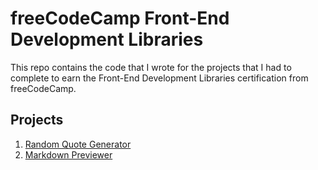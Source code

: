 # freeCodeCamp Front-End Development Libraries

This repo contains the code that I wrote for the projects that I had to complete to earn the Front-End Development Libraries certification from freeCodeCamp.

## Projects

1. [Random Quote Generator](https://github.com/libbi-mylah/fcc-03-front-end-development-libraries/tree/main/project-01-random-quote-generator/project-01-random-quote-generator)
2. [Markdown Previewer](https://github.com/libbi-mylah/fcc-03-front-end-development-libraries/tree/main/project-02-markdown-previewer)